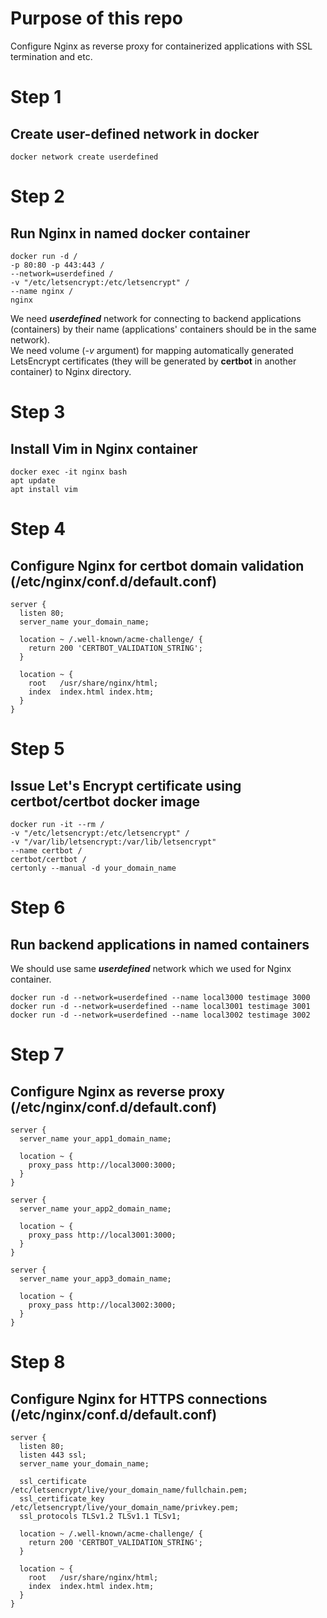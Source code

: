 # Purpose of this repo
Configure Nginx as reverse proxy for containerized applications with SSL termination and etc.

# Step 1
## Create user-defined network in docker
```
docker network create userdefined
```

# Step 2
## Run Nginx in named docker container
```
docker run -d /
-p 80:80 -p 443:443 /
--network=userdefined /
-v "/etc/letsencrypt:/etc/letsencrypt" /
--name nginx /
nginx
```

We need ***userdefined*** network for connecting to backend applications (containers) by their name (applications' containers should be in the same network).  
We need volume (*-v* argument) for mapping automatically generated LetsEncrypt certificates (they will be generated by **certbot** in another container) to Nginx directory.

# Step 3
## Install Vim in Nginx container
```
docker exec -it nginx bash  
apt update  
apt install vim
```

# Step 4
## Configure Nginx for certbot domain validation (/etc/nginx/conf.d/default.conf)
```
server {
  listen 80;
  server_name your_domain_name;

  location ~ /.well-known/acme-challenge/ {
    return 200 'CERTBOT_VALIDATION_STRING';
  }
  
  location ~ {
    root   /usr/share/nginx/html;
    index  index.html index.htm;
  }
}
```

# Step 5
## Issue Let's Encrypt certificate using certbot/certbot docker image
```
docker run -it --rm /
-v "/etc/letsencrypt:/etc/letsencrypt" /
-v "/var/lib/letsencrypt:/var/lib/letsencrypt"
--name certbot /
certbot/certbot /
certonly --manual -d your_domain_name
```

# Step 6
## Run backend applications in named containers
We should use same ***userdefined*** network which we used for Nginx container.
```
docker run -d --network=userdefined --name local3000 testimage 3000
docker run -d --network=userdefined --name local3001 testimage 3001
docker run -d --network=userdefined --name local3002 testimage 3002
```

# Step 7
## Configure Nginx as reverse proxy (/etc/nginx/conf.d/default.conf)
```
server {
  server_name your_app1_domain_name;

  location ~ {
    proxy_pass http://local3000:3000;
  }
}

server {
  server_name your_app2_domain_name;

  location ~ {
    proxy_pass http://local3001:3000;
  }
}

server {
  server_name your_app3_domain_name;

  location ~ {
    proxy_pass http://local3002:3000;
  }
}
```

# Step 8
## Configure Nginx for HTTPS connections (/etc/nginx/conf.d/default.conf)
```
server {
  listen 80;
  listen 443 ssl;
  server_name your_domain_name;
  
  ssl_certificate /etc/letsencrypt/live/your_domain_name/fullchain.pem;
  ssl_certificate_key /etc/letsencrypt/live/your_domain_name/privkey.pem;
  ssl_protocols TLSv1.2 TLSv1.1 TLSv1;
  
  location ~ /.well-known/acme-challenge/ {
    return 200 'CERTBOT_VALIDATION_STRING';
  }
  
  location ~ {
    root   /usr/share/nginx/html;
    index  index.html index.htm;
  }
}
```

